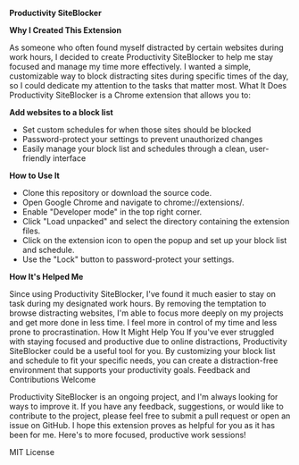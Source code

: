 **Productivity SiteBlocker**

**Why I Created This Extension**

As someone who often found myself distracted by certain websites during work hours, I decided to create Productivity SiteBlocker to help me stay focused and manage my time more effectively. I wanted a simple, customizable way to block distracting sites during specific times of the day, so I could dedicate my attention to the tasks that matter most.
What It Does
Productivity SiteBlocker is a Chrome extension that allows you to:

**Add websites to a block list**

- Set custom schedules for when those sites should be blocked
- Password-protect your settings to prevent unauthorized changes
- Easily manage your block list and schedules through a clean, user-friendly interface

**How to Use It**

- Clone this repository or download the source code.
- Open Google Chrome and navigate to chrome://extensions/.
- Enable "Developer mode" in the top right corner.
- Click "Load unpacked" and select the directory containing the extension files.
- Click on the extension icon to open the popup and set up your block list and schedule.
- Use the "Lock" button to password-protect your settings.

**How It's Helped Me**

Since using Productivity SiteBlocker, I've found it much easier to stay on task during my designated work hours. By removing the temptation to browse distracting websites, I'm able to focus more deeply on my projects and get more done in less time. I feel more in control of my time and less prone to procrastination.
How It Might Help You
If you've ever struggled with staying focused and productive due to online distractions, Productivity SiteBlocker could be a useful tool for you. By customizing your block list and schedule to fit your specific needs, you can create a distraction-free environment that supports your productivity goals.
Feedback and Contributions Welcome

Productivity SiteBlocker is an ongoing project, and I'm always looking for ways to improve it. If you have any feedback, suggestions, or would like to contribute to the project, please feel free to submit a pull request or open an issue on GitHub.
I hope this extension proves as helpful for you as it has been for me. Here's to more focused, productive work sessions!


MIT License
